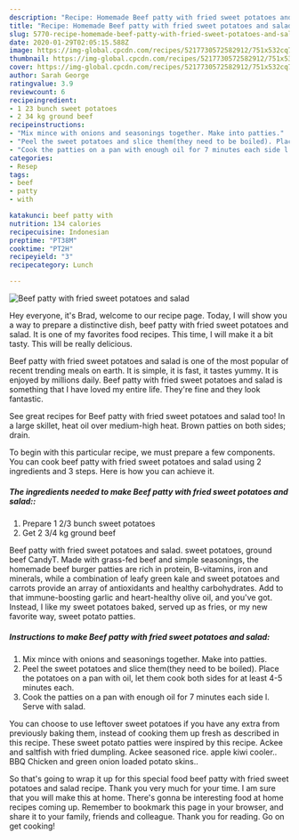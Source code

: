 ```yaml
---
description: "Recipe: Homemade Beef patty with fried sweet potatoes and salad"
title: "Recipe: Homemade Beef patty with fried sweet potatoes and salad"
slug: 5770-recipe-homemade-beef-patty-with-fried-sweet-potatoes-and-salad
date: 2020-01-29T02:05:15.588Z
image: https://img-global.cpcdn.com/recipes/5217730572582912/751x532cq70/beef-patty-with-fried-sweet-potatoes-and-salad-recipe-main-photo.jpg
thumbnail: https://img-global.cpcdn.com/recipes/5217730572582912/751x532cq70/beef-patty-with-fried-sweet-potatoes-and-salad-recipe-main-photo.jpg
cover: https://img-global.cpcdn.com/recipes/5217730572582912/751x532cq70/beef-patty-with-fried-sweet-potatoes-and-salad-recipe-main-photo.jpg
author: Sarah George
ratingvalue: 3.9
reviewcount: 6
recipeingredient:
- 1 23 bunch sweet potatoes
- 2 34 kg ground beef
recipeinstructions:
- "Mix mince with onions and seasonings together. Make into patties."
- "Peel the sweet potatoes and slice them(they need to be boiled). Place the potatoes on a pan with oil, let them cook both sides for at least 4-5 minutes each."
- "Cook the patties on a pan with enough oil for 7 minutes each side l. Serve with salad."
categories:
- Resep
tags:
- beef
- patty
- with

katakunci: beef patty with
nutrition: 134 calories
recipecuisine: Indonesian
preptime: "PT38M"
cooktime: "PT2H"
recipeyield: "3"
recipecategory: Lunch

---
```



![Beef patty with fried sweet potatoes and salad](https://img-global.cpcdn.com/recipes/5217730572582912/751x532cq70/beef-patty-with-fried-sweet-potatoes-and-salad-recipe-main-photo.jpg)

Hey everyone, it's Brad, welcome to our recipe page. Today, I will show you a way to prepare a distinctive dish, beef patty with fried sweet potatoes and salad. It is one of my favorites food recipes. This time, I will make it a bit tasty. This will be really delicious.

Beef patty with fried sweet potatoes and salad is one of the most popular of recent trending meals on earth. It is simple, it is fast, it tastes yummy. It is enjoyed by millions daily. Beef patty with fried sweet potatoes and salad is something that I have loved my entire life. They're fine and they look fantastic.

See great recipes for Beef patty with fried sweet potatoes and salad too! In a large skillet, heat oil over medium-high heat. Brown patties on both sides; drain.


To begin with this particular recipe, we must prepare a few components. You can cook beef patty with fried sweet potatoes and salad using 2 ingredients and 3 steps. Here is how you can achieve it.

##### The ingredients needed to make Beef patty with fried sweet potatoes and salad::

1. Prepare 1 2/3 bunch sweet potatoes
1. Get 2 3/4 kg ground beef


Beef patty with fried sweet potatoes and salad. sweet potatoes, ground beef CandyT. Made with grass-fed beef and simple seasonings, the homemade beef burger patties are rich in protein, B-vitamins, iron and minerals, while a combination of leafy green kale and sweet potatoes and carrots provide an array of antioxidants and healthy carbohydrates. Add to that immune-boosting garlic and heart-healthy olive oil, and you&#39;ve got. Instead, I like my sweet potatoes baked, served up as fries, or my new favorite way, sweet potato patties. 

##### Instructions to make Beef patty with fried sweet potatoes and salad:

1. Mix mince with onions and seasonings together. Make into patties.
1. Peel the sweet potatoes and slice them(they need to be boiled). Place the potatoes on a pan with oil, let them cook both sides for at least 4-5 minutes each.
1. Cook the patties on a pan with enough oil for 7 minutes each side l. Serve with salad.


You can choose to use leftover sweet potatoes if you have any extra from previously baking them, instead of cooking them up fresh as described in this recipe. These sweet potato patties were inspired by this recipe. Ackee and saltfish with fried dumpling. Ackee seasoned rice. apple kiwi cooler.. BBQ Chicken and green onion loaded potato skins.. 

So that's going to wrap it up for this special food beef patty with fried sweet potatoes and salad recipe. Thank you very much for your time. I am sure that you will make this at home. There's gonna be interesting food at home recipes coming up. Remember to bookmark this page in your browser, and share it to your family, friends and colleague. Thank you for reading. Go on get cooking!
